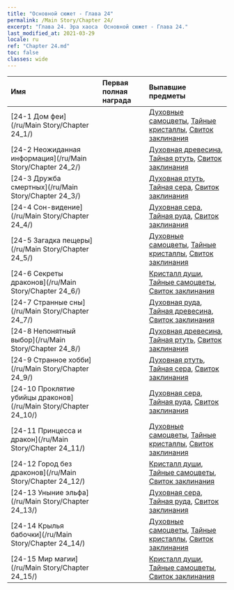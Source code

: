 ```yaml
---
title: "Основной сюжет - Глава 24"
permalink: /Main Story/Chapter 24/
excerpt: "Глава 24. Эра хаоса  Основной сюжет - Глава 24."
last_modified_at: 2021-03-29
locale: ru
ref: "Chapter 24.md"
toc: false
classes: wide
---
```


  | Имя |  Первая полная награда | Выпавшие предметы |
  |:------------|:------------|:------------| 
  | [24-1 Дом феи](/ru/Main Story/Chapter 24_1/) |  | [Духовные самоцветы](/ru/Items/mat_86/), [Тайные кристаллы](/ru/Items/mat_80/), [Свиток заклинания](/ru/Items/con_694/) |
  | [24-2 Неожиданная информация](/ru/Main Story/Chapter 24_2/) |  | [Духовная древесина](/ru/Items/mat_83/), [Тайная ртуть](/ru/Items/mat_77/), [Свиток заклинания](/ru/Items/con_694/) |
  | [24-3 Дружба смертных](/ru/Main Story/Chapter 24_3/) |  | [Духовная ртуть](/ru/Items/mat_84/), [Тайная сера](/ru/Items/mat_78/), [Свиток заклинания](/ru/Items/con_694/) |
  | [24-4 Сон-видение](/ru/Main Story/Chapter 24_4/) |  | [Духовная сера](/ru/Items/mat_85/), [Тайная руда](/ru/Items/mat_75/), [Свиток заклинания](/ru/Items/con_694/) |
  | [24-5 Загадка пещеры](/ru/Main Story/Chapter 24_5/) |  | [Духовные самоцветы](/ru/Items/mat_86/), [Тайные кристаллы](/ru/Items/mat_80/), [Свиток заклинания](/ru/Items/con_694/) |
  | [24-6 Секреты драконов](/ru/Main Story/Chapter 24_6/) |  | [Кристалл души](/ru/Items/mat_87/), [Тайные самоцветы](/ru/Items/mat_79/), [Свиток заклинания](/ru/Items/con_694/) |
  | [24-7 Странные сны](/ru/Main Story/Chapter 24_7/) |  | [Духовная руда](/ru/Items/mat_82/), [Тайная древесина](/ru/Items/mat_76/), [Свиток заклинания](/ru/Items/con_694/) |
  | [24-8 Непонятный выбор](/ru/Main Story/Chapter 24_8/) |  | [Духовная древесина](/ru/Items/mat_83/), [Тайная ртуть](/ru/Items/mat_77/), [Свиток заклинания](/ru/Items/con_694/) |
  | [24-9 Странное хобби](/ru/Main Story/Chapter 24_9/) |  | [Духовная ртуть](/ru/Items/mat_84/), [Тайная сера](/ru/Items/mat_78/), [Свиток заклинания](/ru/Items/con_694/) |
  | [24-10 Проклятие убийцы драконов](/ru/Main Story/Chapter 24_10/) |  | [Духовная сера](/ru/Items/mat_85/), [Тайная руда](/ru/Items/mat_75/), [Свиток заклинания](/ru/Items/con_694/) |
  | [24-11 Принцесса и дракон](/ru/Main Story/Chapter 24_11/) |  | [Духовные самоцветы](/ru/Items/mat_86/), [Тайные кристаллы](/ru/Items/mat_80/), [Свиток заклинания](/ru/Items/con_694/) |
  | [24-12 Город без драконов](/ru/Main Story/Chapter 24_12/) |  | [Кристалл души](/ru/Items/mat_87/), [Тайные самоцветы](/ru/Items/mat_79/), [Свиток заклинания](/ru/Items/con_694/) |
  | [24-13 Уныние эльфа](/ru/Main Story/Chapter 24_13/) |  | [Духовная сера](/ru/Items/mat_85/), [Тайная руда](/ru/Items/mat_75/), [Свиток заклинания](/ru/Items/con_694/) |
  | [24-14 Крылья бабочки](/ru/Main Story/Chapter 24_14/) |  | [Духовные самоцветы](/ru/Items/mat_86/), [Тайные кристаллы](/ru/Items/mat_80/), [Свиток заклинания](/ru/Items/con_694/) |
  | [24-15 Мир магии](/ru/Main Story/Chapter 24_15/) |  | [Кристалл души](/ru/Items/mat_87/), [Тайные самоцветы](/ru/Items/mat_79/), [Свиток заклинания](/ru/Items/con_694/) |
